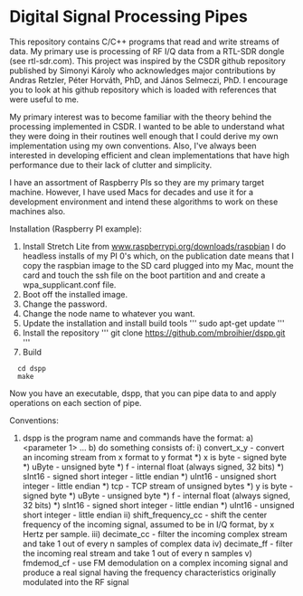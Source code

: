 # Digital Signal Processing Pipes 


This repository contains C/C++ programs that read and write streams of data. My primary use is processing of RF I/Q data from a RTL-SDR dongle (see rtl-sdr.com).  This project was inspired by the CSDR github repository published by Simonyi Károly who acknowledges major contributions by Andras Retzler, Péter Horváth, PhD, and János Selmeczi, PhD. I encourage you to look at his github repository which is loaded with references that were useful to me.

My primary interest was to become familiar with the theory behind the processing implemented in CSDR.  I wanted to be able to understand what they were doing in their routines well enough that I could derive my own implementation using my own conventions. Also, I've always been interested in developing efficient and clean implementations that have high performance due to their lack of clutter and simplicity.

I have an assortment of Raspberry PIs so they are my primary target machine.  However, I have used Macs for decades and use it for a development environment and intend these algorithms to work on these machines also.

Installation (Raspberry PI example):
  1)  Install Stretch Lite from www.raspberrypi.org/downloads/raspbian
      I do headless installs of my PI 0's which, on the publication date
      means that I copy the raspbian image to the SD card plugged into my
      Mac, mount the card and touch the ssh file on the boot partition and
      and create a wpa_supplicant.conf file.
  2)  Boot off the installed image.
  3)  Change the password.
  4)  Change the node name to whatever you want.
  5)  Update the installation and install build tools
'''
  sudo apt-get update
'''
  6)  Install the repository
'''
  git clone https://github.com/mbroihier/dspp.git
'''
  7)  Build

```
  cd dspp
  make

```
Now you have an executable, dspp, that you can pipe data to and apply operations on each section of pipe.


Conventions:
  1) dspp is the program name and commands have the format:
     a) <do something> <parameter 1> ... <parameter n>
     b) do something consists of:
     	i) convert_x_y - convert an incoming stream from x format to y format
	   *) x is byte - signed byte
	   *)      uByte - unsigned byte
	   *)      f - internal float (always signed, 32 bits)
	   *)      sInt16 - signed short integer - little endian
	   *)      uInt16 - unsigned short integer - little endian
	   *)      tcp - TCP stream of unsigned bytes
	   *) y is byte - signed byte
	   *)      uByte - unsigned byte
	   *)      f - internal float (always signed, 32 bits)
	   *)      sInt16 - signed short integer - little endian
	   *)      uInt16 - unsigned short integer - little endian
	ii) shift_frequency_cc - shift the center frequency of the incoming signal, assumed to be in I/Q format, by x Hertz per sample.
	iii) decimate_cc - filter the incoming complex stream and take 1 out of every n samples of complex data
	iv) decimate_ff - filter the incoming real stream and take 1 out of every n samples
	v) fmdemod_cf - use FM demodulation on a complex incoming signal and produce a real signal having the frequency characteristics originally modulated into the RF signal
	